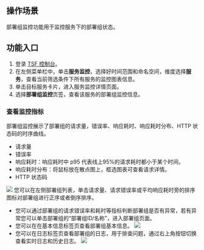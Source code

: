 ## 操作场景

部署组监控功能用于监控服务下的部署组状态。

## 功能入口

1. 登录 [TSF 控制台](https://console.cloud.tencent.com/tsf/index)。
2. 在左侧菜单栏中，单击**服务监控**，选择好时间范围和命名空间，维度选择**服务**，查看当前筛选条件下所有服务的监控图表信息。
3. 单击目标服务卡片，进入服务监控详情页面。
4. 选择**部署组监控**页签，查看该服务的部署组监控信息。

### 查看监控指标

部署组监控展示了部署组的请求量，错误率、响应耗时、响应耗时分布、HTTP 状态码的时序曲线。
- 请求量
- 错误率
- 响应耗时：响应耗时中 p95 代表线上95%的请求耗时都小于某个时间。
- 响应耗时分布：将鼠标放在散点图上，框选图表可查看请求详情。
- HTTP 状态码

![](https://qcloudimg.tencent-cloud.cn/raw/98631546c55ab10452b84fd05da68f51.png)
您可以在左侧部署组列表，单击请求量、请求错误率或平均响应耗时旁的排序图标对部署组进行正序或者倒序排序。
- 您可以通过部署组的请求错误率和耗时等指标判断部署组是否有异常，若有异常您可以单击部署组的“部署组ID/名称”，进入部署组页面。
- 您可以在在基本信息标签页查看部署组基本信息。
![](https://qcloudimg.tencent-cloud.cn/raw/662a8c2d38f68b29c106586f28b3228e.png)
- 您可以在日志标签页查看部署组的日志，用于排查问题，通过右上角按钮切换查看实时日志和历史日志。
![](https://qcloudimg.tencent-cloud.cn/raw/18a9413383dc13da284697f714ac6dad.png)
